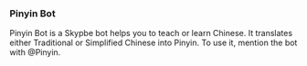 ### Pinyin Bot
Pinyin Bot is a Skypbe bot helps you to teach or learn Chinese. It translates either Traditional or Simplified Chinese into Pinyin. To use it, mention the bot with @Pinyin. 
